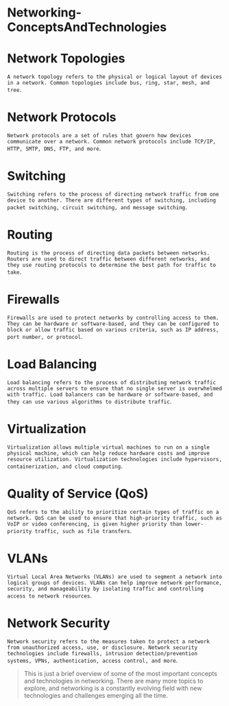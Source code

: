 # Networking-ConceptsAndTechnologies

# Network Topologies
`A network topology refers to the physical or logical layout of devices in a network. Common topologies include bus, ring, star, mesh, and tree`.

# Network Protocols
`Network protocols are a set of rules that govern how devices communicate over a network. Common network protocols include TCP/IP, HTTP, SMTP, DNS, FTP, and more`.

# Switching
`Switching refers to the process of directing network traffic from one device to another. There are different types of switching, including packet switching, circuit switching, and message switching`.

# Routing
`Routing is the process of directing data packets between networks. Routers are used to direct traffic between different networks, and they use routing protocols to determine the best path for traffic to take`.

# Firewalls
`Firewalls are used to protect networks by controlling access to them. They can be hardware or software-based, and they can be configured to block or allow traffic based on various criteria, such as IP address, port number, or protocol`.

# Load Balancing
`Load balancing refers to the process of distributing network traffic across multiple servers to ensure that no single server is overwhelmed with traffic. Load balancers can be hardware or software-based, and they can use various algorithms to distribute traffic`.

# Virtualization
`Virtualization allows multiple virtual machines to run on a single physical machine, which can help reduce hardware costs and improve resource utilization. Virtualization technologies include hypervisors, containerization, and cloud computing`.

# Quality of Service (QoS)
`QoS refers to the ability to prioritize certain types of traffic on a network. QoS can be used to ensure that high-priority traffic, such as VoIP or video conferencing, is given higher priority than lower-priority traffic, such as file transfers`.

# VLANs
`Virtual Local Area Networks (VLANs) are used to segment a network into logical groups of devices. VLANs can help improve network performance, security, and manageability by isolating traffic and controlling access to network resources`.

# Network Security
`Network security refers to the measures taken to protect a network from unauthorized access, use, or disclosure. Network security technologies include firewalls, intrusion detection/prevention systems, VPNs, authentication, access control, and more`.

> This is just a brief overview of some of the most important concepts and technologies in networking. There are many more topics to explore, and networking is a constantly evolving field with new technologies and challenges emerging all the time.